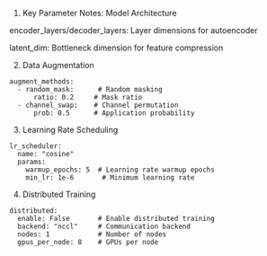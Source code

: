 1. Key Parameter Notes:
Model Architecture

encoder_layers/decoder_layers: Layer dimensions for autoencoder

latent_dim: Bottleneck dimension for feature compression

2. Data Augmentation

```
augment_methods:
  - random_mask:      # Random masking
      ratio: 0.2     # Mask ratio
  - channel_swap:    # Channel permutation
      prob: 0.5      # Application probability
```

3. Learning Rate Scheduling
```
lr_scheduler:
  name: "cosine"
  params:
    warmup_epochs: 5  # Learning rate warmup epochs
    min_lr: 1e-6       # Minimum learning rate
```

4. Distributed Training

```
distributed:
  enable: False       # Enable distributed training
  backend: "nccl"     # Communication backend
  nodes: 1            # Number of nodes
  gpus_per_node: 8    # GPUs per node
```